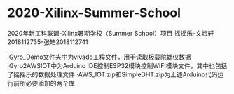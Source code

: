 # 2020-Xilinx-Summer-School
2020年新工科联盟-Xilinx暑期学校（Summer School）项目
摇摇乐-文煜轩2018112735-张皓2018112741

·Gyro_Demo文件夹中为vivado工程文件，用于读取板载陀螺仪数据
·Gyro2AWSIOT中为Arduino IDE控制ESP32模块控制WIFI模块文件，其中也包括了摇摇乐的数据处理文件
·AWS_IOT.zip和SimpleDHT.zip为上述Arduino代码运行前所必要添加的两个库

